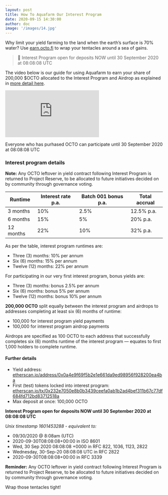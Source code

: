 ```yaml
---
layout: post
title: How To Aquafarm Our Interest Program
date: 2020-09-15 14:30:00
author: doc
image: '/images/14.jpg'
---
```


Why limit your yield farming to the land when the earth’s surface is 70% water? Use [earn.octo.fi](https://earn.octo.fi) to wrap your tentacles around a sea of gains.

> 🎉 Interest Program open for deposits NOW until 30 September 2020 at 08:08:08 UTC

The video below is our guide for using Aquafarm to earn your share of 200,000 $OCTO allocated to the Interest Program and Airdrop as explained in [more detail here](/blog/interest-pool).

<p><iframe src="https://player.vimeo.com/video/458091243?color=6c6e95&title=0&byline=0&portrait=0" frameborder="0" allowfullscreen></iframe></p>

Everyone who has purhased OCTO can participate until 30 September 2020 at 08:08:08 UTC

### Interest program details

**Note:** Any OCTO leftover in yield contract following Interest Program is returned to Project Reserve, to be allocated to future initiatives decided on by community through governance voting.

| Runtime    		    | Interest rate p.a.| Batch 001 bonus p.a.| Total accrual |
|-----------------------|-------------------|---------------------|---------------|
| 3 months     			| 10% 			    | 2.5%                | 12.5% p.a.    |
| 6 months 	  	 	    | 15% 		  	    | 5%            	  | 20% p.a.   	  |
| 12 months    			| 22% 				| 10%              	  | 32% p.a.  	  |

As per the table, interest program runtimes are:

* Three (3) months: 10% per annum
* Six (6) months: 15% per annum
* Twelve (12) months: 22% per annum

For participating in our very first interest program, bonus yields are:

* Three (3) months: bonus 2.5% per annum
* Six (6) months: bonus 5% per annum
* Twelve (12) months: bonus 10% per annum

**200,000 OCTO** split equally between the interest program and airdrops to addresses completing at least six (6) months of runtime:

* 100,000 for interest program yield payments
* 100,000 for interest program airdrop payments

Airdrops are specified as 100 OCTO to each address that successfully completes six (6) months runtime of the interest program —  equates to first 1,000 holders to complete runtime.

#### Further details

- Yield address: [etherscan.io/address/0x0a4e9f69f5b2e1e661da9ed98956f928200ea4ba](https://etherscan.io/address/0x0a4e9f69f5b2e1e661da9ed98956f928200ea4ba)
- First (test) tokens locked into interest program: [etherscan.io/tx/0x232e7050e8b0b3439ceefa0ab1b2ad4bef311b67c77df684fd712bd83712518a](https://etherscan.io/tx/0x232e7050e8b0b3439ceefa0ab1b2ad4bef311b67c77df684fd712bd83712518a)
- Max deposit at once: 100,000 OCTO

**Interest Program open for deposits NOW until 30 September 2020 at 08:08:08 UTC**

*Unix timestamp 1601453288 - equivalent to:*

- 09/30/2020 @ 8:08am (UTC)
- 2020-09-30T08:08:08+00:00 in ISO 8601
- Wed, 30 Sep 2020 08:08:08 +0000 in RFC 822, 1036, 1123, 2822
- Wednesday, 30-Sep-20 08:08:08 UTC in RFC 2822
- 2020-09-30T08:08:08+00:00 in RFC 3339

**Reminder:** Any OCTO leftover in yield contract following Interest Program is returned to Project Reserve, to be allocated to future initiatives decided on by community through governance voting.

Wrap those tentacles tight!

